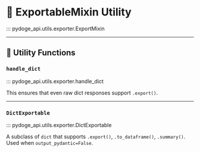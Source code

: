 # 🧱 ExportableMixin Utility

::: pydoge_api.utils.exporter.ExportMixin

---

## 🔁 Utility Functions

### `handle_dict`

::: pydoge_api.utils.exporter.handle_dict

This ensures that even raw dict responses support `.export()`.

---

### `DictExportable`

::: pydoge_api.utils.exporter.DictExportable

A subclass of `dict` that supports `.export()`, `.to_dataframe()`, `.summary()`.
Used when `output_pydantic=False`.
